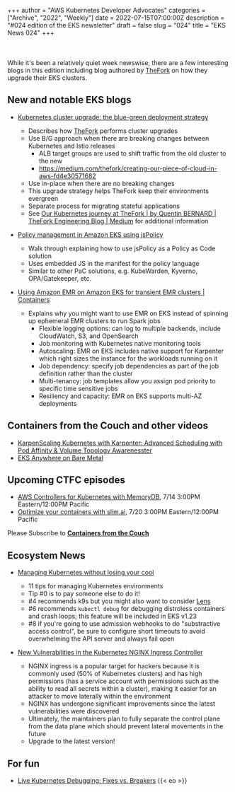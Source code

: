 +++
author = "AWS Kubernetes Developer Advocates"
categories = ["Archive", "2022", "Weekly"]
date = 2022-07-15T07:00:00Z
description = "#024 edition of the EKS newsletter"
draft = false
slug = "024"
title = "EKS News 024"
+++
<br/><br/><br/><br/>
While it's been a relatively quiet week newswise, there are a few interesting blogs in this edition including blog authored by [TheFork](https://thefork.com) on how they upgrade their EKS clusters.

## New and notable EKS blogs

* [Kubernetes cluster upgrade: the blue-green deployment strategy](https://aws.amazon.com/blogs/containers/kubernetes-cluster-upgrade-the-blue-green-deployment-strategy/)
  * Describes how [TheFork](https://thefork.com) performs cluster upgrades
  * Use B/G approach when there are breaking changes between Kubernetes and Istio releases
    * ALB target groups are used to shift traffic from the old cluster to the new
    * <https://medium.com/thefork/creating-our-piece-of-cloud-in-aws-fd4e30571682>
  * Use in-place when there are no breaking changes
  * This upgrade strategy helps TheFork keep their environments evergreen
  * Separate process for migrating stateful applications
  * See [Our Kubernetes journey at TheFork | by Quentin BERNARD | TheFork Engineering Blog | Medium](https://medium.com/thefork/our-kubernetes-journey-at-thefork-d0964ec275f3) for additional information

* [Policy management in Amazon EKS using jsPolicy](https://aws.amazon.com/blogs/containers/policy-management-in-amazon-eks-using-jspolicy/)
  * Walk through explaining how to use jsPolicy as a Policy as Code solution
  * Uses embedded JS in the manifest for the policy language
  * Similar to other PaC solutions, e.g. KubeWarden, Kyverno, OPA/Gatekeeper, etc.

* [Using Amazon EMR on Amazon EKS for transient EMR clusters | Containers](https://aws.amazon.com/blogs/containers/using-amazon-emr-on-amazon-eks-for-transient-emr-clusters/)
  * Explains why you might want to use EMR on EKS instead of spinning up ephemeral EMR clusters to run Spark jobs
    * Flexible logging options: can log to multiple backends, include CloudWatch, S3, and OpenSearch
    * Job monitoring with Kubernetes native monitoring tools
    * Autoscaling: EMR on EKS includes native support for Karpenter which right sizes the instance for the workloads running on it
    * Job dependency: specify job dependencies as part of the job definition rather than the cluster
    * Multi-tenancy: job templates allow you assign pod priority to specific time sensitive jobs
    * Resiliency and capacity: EMR on EKS supports multi-AZ deployments

## Containers from the Couch and other videos

* [KarpenScaling Kubernetes with Karpenter: Advanced Scheduling with Pod Affinity & Volume Topology Awarenesster](https://www.youtube.com/watch?v=bzyEfxE8MOU)
* [EKS Anywhere on Bare Metal](https://www.youtube.com/watch?v=RmZZ7Gr8kMw)

## Upcoming CTFC episodes

* [AWS Controllers for Kubernetes with MemoryDB](https://www.youtube.com/watch?v=sZKMkOcxf94), 7/14 3:00PM Eastern/12:00PM Pacific
* [Optimize your containers with slim.ai](https://www.youtube.com/watch?v=DA4ArZYJ1-E), 7/20 3:00PM Eastern/12:00PM Pacific

Please Subscribe to [**Containers from the Couch**](https://cftc.info/)

## Ecosystem News

* [Managing Kubernetes without losing your cool](https://marcusnoble.co.uk/2022-07-04-managing-kubernetes-without-losing-your-cool/)
  * 11 tips for managing Kubernetes environments
  * Tip #0 is to pay someone else to do it!
  * #4 recommends k9s but you might also want to consider [Lens](https://k8slens.dev/)
  * #6 recommends `kubectl debug` for debugging distroless containers and crash loops; this feature will be included in EKS v1.23
  * #8 if you're going to use admission webhooks to do "substractive access control", be sure to configure short timeouts to avoid overwhelming the API server and always fail open

* [New Vulnerabilities in the Kubernetes NGINX Ingress Controller](https://blog.lightspin.io/kubernetes-nginx-ingress-controller-vulnerabilities)
  * NGINX ingress is a popular target for hackers because it is commonly used (50% of Kubernetes clusters) and has high permissions (has a service account with permissions such as the ability to read all secrets within a cluster), making it easier for an attacker to move laterally within the environment
  * NGINX has undergone significant improvements since the latest vulnerabilities were discovered
  * Ultimately, the maintainers plan to fully separate the control plane from the data plane which should prevent lateral movements in the future
  * Upgrade to the latest version!

## For fun

* [Live Kubernetes Debugging: Fixes vs. Breakers](https://youtu.be/bQsubShHE94)
{{< eo >}}
